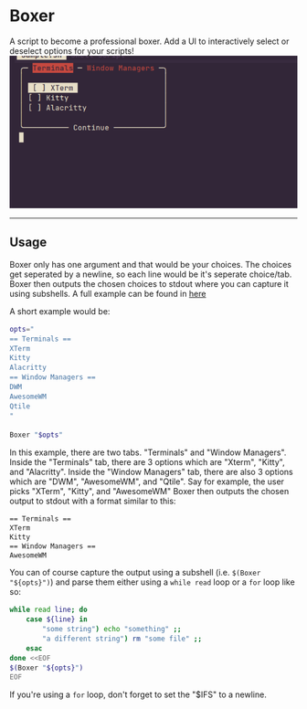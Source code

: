 # Boxer
A script to become a professional boxer.
Add a UI to interactively select or deselect options for your scripts!
![Example](./Example.gif)

---

## Usage
Boxer only has one argument and that would be your choices.
The choices get seperated by a newline, so each line would be it's seperate
choice/tab. Boxer then outputs the chosen choices to stdout where you can
capture it using subshells. A full example can be found in [here](https://github.com/Smeueg/Boxer/blob/main/Boxer)

A short example would be:
```bash
opts="
== Terminals ==
XTerm
Kitty
Alacritty
== Window Managers ==
DWM
AwesomeWM
Qtile
"

Boxer "$opts"
```
In this example, there are two tabs. "Terminals" and "Window Managers". Inside
the "Terminals" tab, there are 3 options which are "Xterm", "Kitty", and
"Alacritty". Inside the "Window Managers" tab, there are also 3 options which
are "DWM", "AwesomeWM", and "Qtile". Say for example, the user picks "XTerm",
"Kitty", and "AwesomeWM" Boxer then outputs the chosen output to stdout with a
format similar to this:
```
== Terminals ==
XTerm
Kitty
== Window Managers ==
AwesomeWM
```
You can of course capture the output using a subshell (i.e. `$(Boxer "${opts}")`)
and parse them either using a `while read` loop or a `for` loop like so:
```bash
while read line; do
	case ${line} in
		"some string") echo "something" ;;
		"a different string") rm "some file" ;;
	esac
done <<EOF
$(Boxer "${opts}")
EOF
```
If you're using
a `for` loop, don't forget to set the "$IFS" to a newline.
